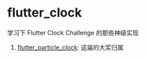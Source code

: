 # flutter_clock
学习下 Flutter Clock Challenge 的那些神级实现

1. [flutter_particle_clock](https://github.com/miickel/flutter_particle_clock): 这届的大奖归属
